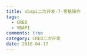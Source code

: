 ```yaml
---
title: vbapi二次开发-7-表格操作
tags:
  - CREO
  - VBAPI
comments: true
category: CREO二次开发
date: 2018-04-17
---
```

